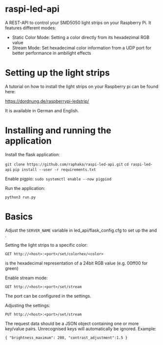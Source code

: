 # raspi-led-api

A REST-API to control your SMD5050 light strips on your Raspberry Pi.
It features different modes:
* Static Color Mode: Setting a color directly from its hexadezimal RGB value
* Stream Mode: Set hexadecimal color information from a UDP port for better performance in ambilight effects

# Setting up the light strips
A tutorial on how to install the light strips on your Raspberry pi can be found here:

https://dordnung.de/raspberrypi-ledstrip/

It is available in German and English.

# Installing and running the application
Install the flask application:

`git clone https://github.com/raphaka/raspi-led-api.git`
`cd raspi-led-api`
`pip install --user -r requirements.txt`

Enable pigpio:
`sudo systemctl enable --now pigpiod`

Run the application:

`python3 run.py`

# Basics
Adjust the `SERVER_NAME` variable in led_api/flask_config.cfg to set up the <host> and <port>.


Setting the light strips to a specific color:

`GET http://<host>:<port>/set/colorhex/<color>`

<color> is the hexadecimal representation of a 24bit RGB value (e.g. 00ff00 for green)


Enable stream mode:

`GET http://<host>:<port>/set/stream`

The port can be configured in the settings.


Adjusting the settings:

`PUT http://<host>:<port>/set/stream`

The request data should be a JSON object containing one or more key/value pairs.
Unrecognised keys will automatically be ignored. Example:

`{
"brightness_maximum": 200,
"contrast_adjustment":1.5
}`
